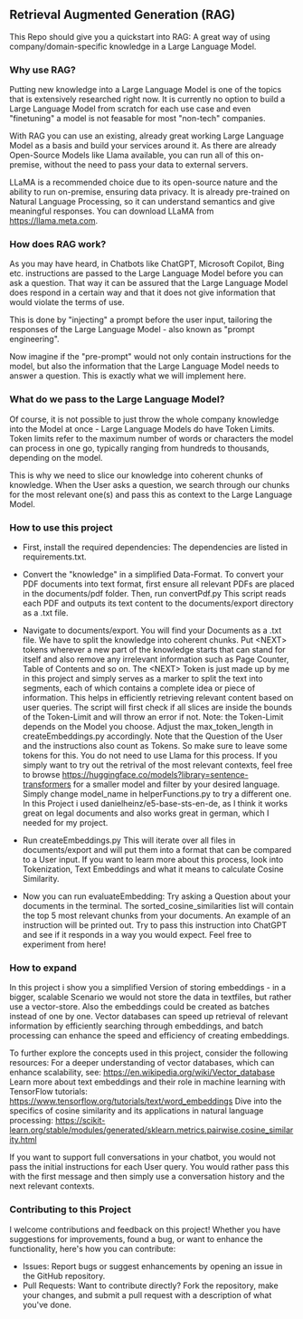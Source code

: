 ## Retrieval Augmented Generation (RAG)
This Repo should give you a quickstart into RAG: A great way of using company/domain-specific knowledge in a Large Language Model.

### Why use RAG?
Putting new knowledge into a Large Language Model is one of the topics that is extensively researched right now.
It is currently no option to build a Large Language Model from scratch for each use case and even "finetuning" a model is
not feasable for most "non-tech" companies.

With RAG you can use an existing, already great working Large Language Model as a basis and build your services around it.
As there are already Open-Source Models like Llama available, you can run all of this on-premise, without the need to pass your data
to external servers.

LLaMA is a recommended choice due to its open-source nature and the ability to run on-premise, ensuring data privacy.
It is already pre-trained on Natural Language Processing, so it can understand semantics and give meaningful responses.
You can download LLaMA from https://llama.meta.com.

### How does RAG work?
As you may have heard, in Chatbots like ChatGPT, Microsoft Copilot, Bing etc. instructions are passed to the
Large Language Model before you can ask a question. That way it can be assured that the Large Language Model does respond in a certain way and that it
does not give information that would violate the terms of use.

This is done by "injecting" a prompt before the user input, tailoring the responses of the Large Language Model -  also known as "prompt engineering".

Now imagine if the "pre-prompt" would not only contain instructions for the model, but also the information that the Large Language Model needs to answer a question.
This is exactly what we will implement here.

### What do we pass to the Large Language Model?
Of course, it is not possible to just throw the whole company knowledge into the Model at once - Large Language Models 
do have Token Limits.
Token limits refer to the maximum number of words or characters the model can process in one go, typically ranging from hundreds to thousands, depending on the model.

This is why we need to slice our knowledge into coherent chunks of knowledge.
When the User asks a question, we search through our chunks for the most relevant one(s) and pass this as context to the Large Language Model.

### How to use this project
- First, install the required dependencies:
The dependencies are listed in requirements.txt.

- Convert the "knowledge" in a simplified Data-Format. 
To convert your PDF documents into text format, first ensure all relevant PDFs are placed in the documents/pdf folder. 
Then, run convertPdf.py
This script reads each PDF and outputs its text content to the documents/export directory as a .txt file.

- Navigate to documents/export. You will find your Documents as a .txt file. We have to split the knowledge into coherent
chunks. Put \<NEXT\> tokens wherever a new part of the knowledge starts that can stand for itself and also remove any irrelevant information such as
Page Counter, Table of Contents and so on. 
The \<NEXT\> Token is just made up by me in this project and simply serves as a marker to split the text into segments, each of which contains a complete idea or piece of information.
This helps in efficiently retrieving relevant content based on user queries.
The script will first check if all slices are inside the bounds of the Token-Limit and will throw an error if not.
Note: the Token-Limit depends on the Model you choose. Adjust the max_token_length in createEmbeddings.py accordingly.
Note that the Question of the User and the instructions also count as Tokens. So make sure to leave some tokens for this.
You do not need to use Llama for this process.
If you simply want to try out the retrival of the most relevant contexts, feel free to browse https://huggingface.co/models?library=sentence-transformers for a smaller model and filter by your desired language.
Simply change model_name in helperFunctions.py to try a different one.
In this Project i used danielheinz/e5-base-sts-en-de, as I think it works great on legal documents and also works great in german, which I needed for my project.



- Run createEmbeddings.py
This will iterate over all files in documents/export and will put them into a format that can be compared to a User input.
If you want to learn more about this process, look into Tokenization, Text Embeddings and what it means to calculate Cosine Similarity.

- Now you can run evaluateEmbedding: Try asking a Question about your documents in the terminal. 
The sorted_cosine_similarities list will contain the top 5 most relevant chunks from your documents. An example of an instruction
will be printed out. Try to pass this instruction into ChatGPT and see if it responds in a way you would expect.
Feel free to experiment from here!

### How to expand
In this project i show you a simplified Version of storing embeddings - in a bigger, scalable Scenario we would not store 
the data in textfiles, but rather use a vector-store. Also the embeddings could be created as batches instead of one by one.
Vector databases can speed up retrieval of relevant information by efficiently searching through embeddings, and batch processing can enhance the speed and efficiency of creating embeddings.

To further explore the concepts used in this project, consider the following resources:
For a deeper understanding of vector databases, which can enhance scalability, see: https://en.wikipedia.org/wiki/Vector_database
Learn more about text embeddings and their role in machine learning with TensorFlow tutorials: https://www.tensorflow.org/tutorials/text/word_embeddings
Dive into the specifics of cosine similarity and its applications in natural language processing: https://scikit-learn.org/stable/modules/generated/sklearn.metrics.pairwise.cosine_similarity.html

If you want to support full conversations in your chatbot, you would not pass the initial instructions for each User query.
You would rather pass this with the first message and then simply use a conversation history and the next relevant contexts.

### Contributing to this Project
I welcome contributions and feedback on this project! Whether you have suggestions for improvements, found a bug, or want to enhance the functionality, here's how you can contribute:
- Issues: Report bugs or suggest enhancements by opening an issue in the GitHub repository.
- Pull Requests: Want to contribute directly? Fork the repository, make your changes, and submit a pull request with a description of what you've done.